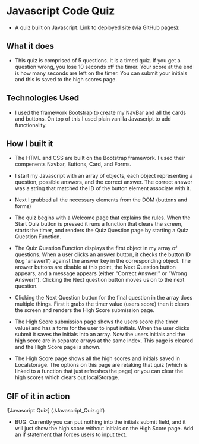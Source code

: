 # Javascript Code Quiz
* A quiz built on Javascript. Link to deployed site (via GitHub pages): [
](https://krober45.github.io/CodeQuiz/)
## What it does

* This quiz is comprised of 5 questions. It is a timed quiz. If you get a question wrong, you lose 10 seconds off the timer. Your score at the end is how many seconds are left on the timer. You can submit your initials and this is saved to the high scores page.

## Technologies Used

* I used the framework Bootstrap to create my NavBar and all the cards and buttons. On top of this I used plain vanilla Javascript to add functionality.

## How I built it

* The HTML and CSS are built on the Bootstrap framework. I used their compenents Navbar, Buttons, Card, and Forms.

* I start my Javascript with an array of objects, each object representing a question, possible answers, and the correct answer. The correct answer was a string that matched the ID of the button element associate with it.

* Next I grabbed all the necessary elements from the DOM (buttons and forms)

* The quiz begins with a Welcome page that explains the rules. When the Start Quiz button is pressed it runs a function that clears the screen, starts the timer, and renders the Quiz Question page by starting a Quiz Question Function.

* The Quiz Question Function displays the first object in my array of questions. When a user clicks an answer button, it checks the button ID (e.g 'answer1') against the answer key in the corresponding object. The answer buttons are disable at this point, the Next Question button appears, and a message appears (either "Correct Answer!" or "Wrong Answer!"). Clicking the Next question button moves us on to the next question.

* Clicking the Next Question button for the final question in the array does multiple things. First it grabs the timer value (users score) then it clears the screen and renders the High Score submission page.

* The High Score submission page shows the users score (the timer value) and has a form for the user to input initials. When the user clicks submit it saves the initials into an array. Now the users initials and the high score are in separate arrays at the same index. This page is cleared and the High Score page is shown.

* The High Score page shows all the high scores and initials saved in Localstorage. The options on this page are retaking that quiz (which is linked to a function that just refreshes the page) or you can clear the high scores which clears out localStorage.

## GIF of it in action

![Javascript Quiz] (./Javascript_Quiz.gif)


 * BUG: Currently you can put nothing into the initials submit field, and it will just show the high score without initials on the High Score page. Add an if statement that forces users to input text.


